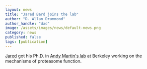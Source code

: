 ```yaml
---
layout: news
title: "Jared Bard joins the lab"
author: "D. Allan Drummond"
author_handle: "dad"
image: /assets/images/news/default-news.png
category: news
published: false
tags: [publication]
---
```

[Jared] got his Ph.D. in [Andy Martin's lab][1] at Berkeley working on the mechanisms of proteasome function.

[Jared]: /team/jared-bard
[1]: http://mcb.berkeley.edu/labs/martin/

